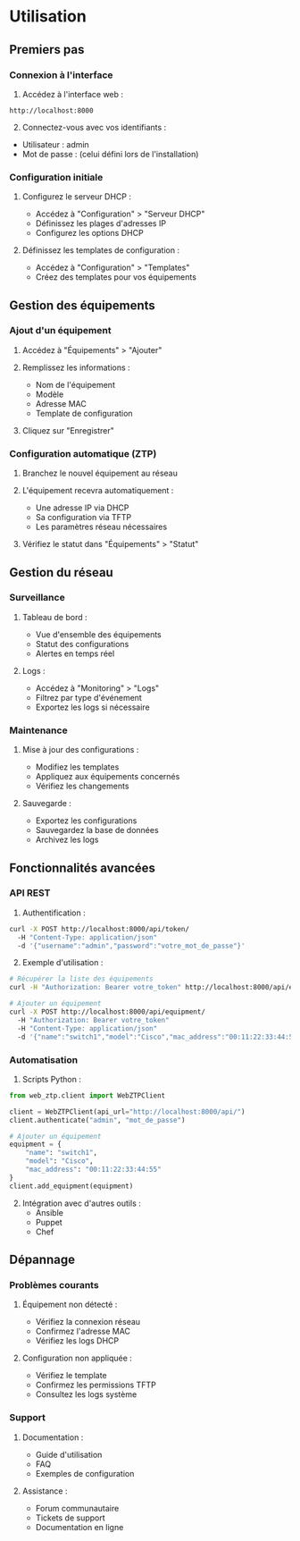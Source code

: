 # Utilisation

## Premiers pas

### Connexion à l'interface

1. Accédez à l'interface web :
```
http://localhost:8000
```

2. Connectez-vous avec vos identifiants :
- Utilisateur : admin
- Mot de passe : (celui défini lors de l'installation)

### Configuration initiale

1. Configurez le serveur DHCP :
   - Accédez à "Configuration" > "Serveur DHCP"
   - Définissez les plages d'adresses IP
   - Configurez les options DHCP

2. Définissez les templates de configuration :
   - Accédez à "Configuration" > "Templates"
   - Créez des templates pour vos équipements

## Gestion des équipements

### Ajout d'un équipement

1. Accédez à "Équipements" > "Ajouter"
2. Remplissez les informations :
   - Nom de l'équipement
   - Modèle
   - Adresse MAC
   - Template de configuration

3. Cliquez sur "Enregistrer"

### Configuration automatique (ZTP)

1. Branchez le nouvel équipement au réseau
2. L'équipement recevra automatiquement :
   - Une adresse IP via DHCP
   - Sa configuration via TFTP
   - Les paramètres réseau nécessaires

3. Vérifiez le statut dans "Équipements" > "Statut"

## Gestion du réseau

### Surveillance

1. Tableau de bord :
   - Vue d'ensemble des équipements
   - Statut des configurations
   - Alertes en temps réel

2. Logs :
   - Accédez à "Monitoring" > "Logs"
   - Filtrez par type d'événement
   - Exportez les logs si nécessaire

### Maintenance

1. Mise à jour des configurations :
   - Modifiez les templates
   - Appliquez aux équipements concernés
   - Vérifiez les changements

2. Sauvegarde :
   - Exportez les configurations
   - Sauvegardez la base de données
   - Archivez les logs

## Fonctionnalités avancées

### API REST

1. Authentification :
```bash
curl -X POST http://localhost:8000/api/token/
  -H "Content-Type: application/json"
  -d '{"username":"admin","password":"votre_mot_de_passe"}'
```

2. Exemple d'utilisation :
```bash
# Récupérer la liste des équipements
curl -H "Authorization: Bearer votre_token" http://localhost:8000/api/equipment/

# Ajouter un équipement
curl -X POST http://localhost:8000/api/equipment/
  -H "Authorization: Bearer votre_token"
  -H "Content-Type: application/json"
  -d '{"name":"switch1","model":"Cisco","mac_address":"00:11:22:33:44:55"}'
```

### Automatisation

1. Scripts Python :
```python
from web_ztp.client import WebZTPClient

client = WebZTPClient(api_url="http://localhost:8000/api/")
client.authenticate("admin", "mot_de_passe")

# Ajouter un équipement
equipment = {
    "name": "switch1",
    "model": "Cisco",
    "mac_address": "00:11:22:33:44:55"
}
client.add_equipment(equipment)
```

2. Intégration avec d'autres outils :
   - Ansible
   - Puppet
   - Chef

## Dépannage

### Problèmes courants

1. Équipement non détecté :
   - Vérifiez la connexion réseau
   - Confirmez l'adresse MAC
   - Vérifiez les logs DHCP

2. Configuration non appliquée :
   - Vérifiez le template
   - Confirmez les permissions TFTP
   - Consultez les logs système

### Support

1. Documentation :
   - Guide d'utilisation
   - FAQ
   - Exemples de configuration

2. Assistance :
   - Forum communautaire
   - Tickets de support
   - Documentation en ligne
